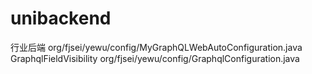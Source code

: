 # unibackend
行业后端
org/fjsei/yewu/config/MyGraphQLWebAutoConfiguration.java GraphqlFieldVisibility 
org/fjsei/yewu/config/GraphqlConfiguration.java

